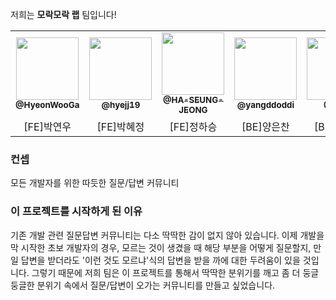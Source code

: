 저희는 **모락모락 랩** 팀입니다!

<table>
  <tr>
  <td align="center"><a href="https://github.com/HyeonWooGa"><img src="https://avatars.githubusercontent.com/u/101603474?v=4" width="100px;" alt=""/><br /><sub><b>@HyeonWooGa</b></sub></a><br /></td>
     <td align="center"><a href="https://github.com/hyejj19"><img src="https://avatars.githubusercontent.com/u/89173923?v=4" width="100px;" alt=""/><br /><sub><b>@hyejj19</b></sub></a><br /></td>
     <td align="center"><a href="https://github.com/HA-SEUNG-JEONG"><img src="https://avatars.githubusercontent.com/u/88266129?v=4" width="100px;" alt=""/><br /><sub><b>@HA-SEUNG-JEONG</b></sub></a><br /></td>
    <td align="center"><a href="https://github.com/yangddoddi"><img src="https://avatars.githubusercontent.com/u/97802103?v=4" width="100px;" alt=""/><br /><sub><b>@yangddoddi</b></sub></a><br />
     <td align="center"><a href="https://github.com/Tldkt"><img src="https://avatars.githubusercontent.com/u/102589253?v=4" width="100px;" alt=""/><br /><sub><b>@Tldkt</b></sub></a><br />
     <td align="center"><a href="https://github.com/Shawn9948"><img src="https://avatars.githubusercontent.com/u/104377048?v=4" width="100px;" alt=""/><br /><sub><b>@Shawn9948</b></sub></a><br /></td>

</tr>
      <td align="center">[FE]박연우</td>
      <td align="center">[FE]박혜정</td>
      <td align="center">[FE]정하승</td>
      <td align="center">[BE]양은찬</td>
      <td align="center">[BE]정희윤</td>
      <td align="center">[BE]백시온</td>
</tr>

</table>

### 컨셉

모든 개발자를 위한 따듯한 질문/답변 커뮤니티

### 이 프로젝트를 시작하게 된 이유

기존 개발 관련 질문답변 커뮤니티는 다소 딱딱한 감이 없지 않아 있습니다.
이제 개발을 막 시작한 초보 개발자의 경우, 모르는 것이 생겼을 때 해당 부분을 어떻게 질문할지, 만일 답변을 받더라도 '이런 것도 모르냐'식의 답변을 받을 까에 대한 두려움이 있을 것입니다.
그렇기 때문에 저희 팀은 이 프로젝트를 통해서 딱딱한 분위기를 깨고 좀 더 둥글둥글한 분위기 속에서 질문/답변이 오가는 커뮤니티를 만들고 싶었습니다.

